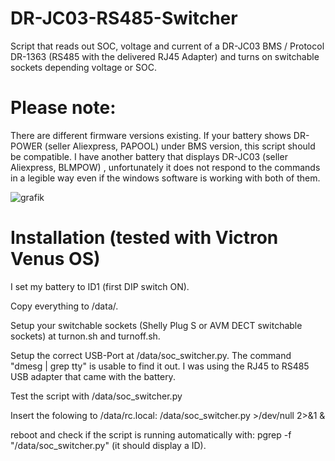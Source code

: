# DR-JC03-RS485-Switcher
Script that reads out SOC, voltage and current of a DR-JC03 BMS / Protocol DR-1363 (RS485 with the delivered RJ45 Adapter)
and turns on switchable sockets depending voltage or SOC.
# Please note: 
There are different firmware versions existing. If your battery shows DR-POWER (seller Aliexpress, PAPOOL) under BMS version, this script should be compatible.
I have another battery that displays DR-JC03 (seller Aliexpress, BLMPOW) , unfortunately it does not respond to the commands in a legible way
even if the windows software is working with both of them.

![grafik](https://github.com/christian1980nrw/DR-JC03-RS485-Switcher/assets/6513794/8cc9173c-1791-4d81-96e5-1301a4ce5d55)

# Installation (tested with Victron Venus OS)

I set my battery to ID1 (first DIP switch ON).

Copy everything to /data/.

Setup your switchable sockets (Shelly Plug S or AVM DECT switchable sockets) at turnon.sh and turnoff.sh.

Setup the correct USB-Port at /data/soc_switcher.py. The command  "dmesg | grep tty" is usable to find it out.
I was using the RJ45 to RS485 USB adapter that came with the battery.

Test the script with /data/soc_switcher.py

Insert the folowing to /data/rc.local:
/data/soc_switcher.py >/dev/null 2>&1 &

reboot and check if the script is running automatically with:
pgrep -f "/data/soc_switcher.py" (it should display a ID).
